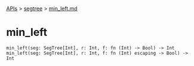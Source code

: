 [APIs](../index.md) > [segtree](./index.md) > [min_left.md]()

# min_left

```
min_left(seg: SegTree[Int], r: Int, f: fn (Int) -> Bool) -> Int
min_left(seg: SegTree[Int], r: Int, f: fn (Int) escaping -> Bool) -> Int
```

